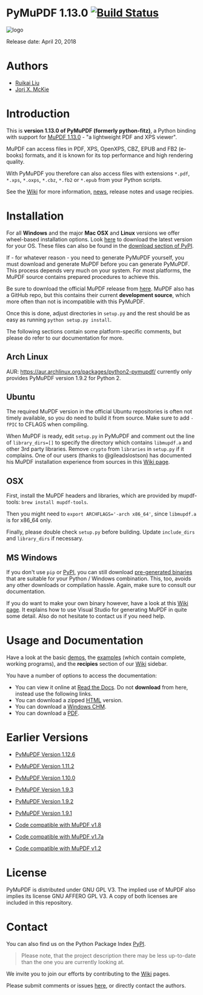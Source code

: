 # PyMuPDF 1.13.0 [![Build Status](https://travis-ci.org/rk700/PyMuPDF.svg?branch=master)](https://travis-ci.org/rk700/PyMuPDF)

![logo](https://github.com/rk700/PyMuPDF/blob/master/demo/pymupdf.jpg)

Release date: April 20, 2018

# Authors
* [Ruikai Liu](mailto:lrk700@gmail.com)
* [Jorj X. McKie](mailto:jorj.x.mckie@outlook.de)

# Introduction

This is **version 1.13.0 of PyMuPDF (formerly python-fitz)**, a Python binding with support for [MuPDF 1.13.0](http://mupdf.com/) - "a lightweight PDF and XPS viewer".

MuPDF can access files in PDF, XPS, OpenXPS, CBZ, EPUB and FB2 (e-books) formats, and it is known for its top performance and high rendering quality.

With PyMuPDF you therefore can also access files with extensions ``*.pdf``, ``*.xps``, ``*.oxps``, ``*.cbz``, ``*.fb2`` or ``*.epub`` from your Python scripts.

See the [Wiki](https://github.com/rk700/PyMuPDF/wiki) for more information, [news](https://github.com/rk700/PyMuPDF/wiki/Change-and-News-Log), release notes and usage recipies.

# Installation

For all **Windows** and the major **Mac OSX** and **Linux** versions we offer wheel-based installation options. Look [here](https://github.com/rk700/PyMuPDF/releases/latest) to download the latest version for your OS. These files can also be found in the [download section of PyPI](https://pypi.org/project/PyMuPDF/#files).

If - for whatever reason - you need to generate PyMuPDF yourself, you must download and generate MuPDF before you can generate PyMuPDF. This process depends very much on your system. For most platforms, the MuPDF source contains prepared procedures to achieve this.

Be sure to download the official MuPDF release from [here](https://mupdf.com/downloads). MuPDF also has a GitHub repo, but this contains their current **development source**, which more often than not is incompatible with this PyMuPDF.

Once this is done, adjust directories in ``setup.py`` and the rest should be as easy as running ``python setup.py install``.

The following sections contain some platform-specific comments, but please do refer to our documentation for more.

## Arch Linux
AUR: https://aur.archlinux.org/packages/python2-pymupdf/ currently only provides PyMuPDF version 1.9.2 for Python 2.

## Ubuntu
The required MuPDF version in the official Ubuntu repositories is often not timely available, so you do need to build it from source. Make sure to add ``-fPIC`` to CFLAGS when compiling.

When MuPDF is ready, edit ``setup.py`` in PyMuPDF and comment out the line of ``library_dirs=[]`` to specify the directory which contains ``libmupdf.a`` and other 3rd party libraries. Remove ``crypto`` from ``libraries`` in ``setup.py`` if it complains. One of our users (thanks to @gileadslostson) has documented his MuPDF installation experience from sources in this [Wiki page](https://github.com/rk700/PyMuPDF/wiki/Experience-from-an-Ubuntu-installation).

## OSX
First, install the MuPDF headers and libraries, which are provided by mupdf-tools: ``brew install mupdf-tools``.

Then you might need to ``export ARCHFLAGS='-arch x86_64'``, since ``libmupdf.a`` is for x86_64 only.

Finally, please double check ``setup.py`` before building. Update ``include_dirs`` and ``library_dirs`` if necessary.

## MS Windows

If you don't use ``pip`` or [PyPI](https://pypi.org/project/PyMuPDF/), you can still download [pre-generated binaries](https://github.com/JorjMcKie/PyMuPDF-Optional-Material) that are suitable for your Python / Windows combination. This, too, avoids any other downloads or compilation hassle. Again, make sure to consult our documentation.

If you do want to make your own binary however, have a look at this [Wiki page](https://github.com/rk700/PyMuPDF/wiki/Windows-Binaries-Generation). It explains how to use Visual Studio for generating MuPDF in quite some detail. Also do not hesitate to contact us if you need help.

# Usage and Documentation
Have a look at the basic [demos](https://github.com/rk700/PyMuPDF/tree/master/demo), the [examples](https://github.com/rk700/PyMuPDF/tree/master/examples) (which contain complete, working programs), and the **recipies** section of our [Wiki](https://github.com/rk700/PyMuPDF/wiki) sidebar.

You have a number of options to access the documentation:

* You can view it online at [Read the Docs](https://pymupdf.readthedocs.io/). Do not **download** from here, instead use the following links.
* You can download a zipped [HTML](https://github.com/rk700/PyMuPDF/tree/master/doc/html.zip) version.
* You can download a [Windows CHM](https://github.com/JorjMcKie/PyMuPDF-optional-material/tree/master/doc/PyMuPDF.chm).
* You can download a [PDF](https://github.com/rk700/PyMuPDF/tree/master/doc/pymupdf.pdf).

Earlier Versions
================
* [PyMuPDF Version 1.12.6](https://github.com/rk700/PyMuPDF/tree/1.12.6)

* [PyMuPDF Version 1.11.2](https://github.com/rk700/PyMuPDF/tree/1.11.2)

* [PyMuPDF Version 1.10.0](https://github.com/rk700/PyMuPDF/tree/1.10.0)

* [PyMuPDF Version 1.9.3](https://github.com/rk700/PyMuPDF/tree/1.9.3)

* [PyMuPDF Version 1.9.2](https://github.com/rk700/PyMuPDF/releases/tag/v1.9.2)

* [PyMuPDF Version 1.9.1](https://github.com/rk700/PyMuPDF/releases/tag/v1.9.1)

* [Code compatible with MuPDF v1.8](https://github.com/rk700/PyMuPDF/releases/tag/v1.8)

* [Code compatible with MuPDF v1.7a](https://github.com/rk700/PyMuPDF/releases/tag/v1.7)

* [Code compatible with MuPDF v1.2](https://github.com/rk700/PyMuPDF/releases/tag/v1.2)

# License
PyMuPDF is distributed under GNU GPL V3. The implied use of MuPDF also implies its license GNU AFFERO GPL V3. A copy of both licenses are included in this repository.

# Contact
You can also find us on the Python Package Index [PyPI](https://pypi.org/project/PyMuPDF/).

> Please note, that the project description there may be less up-to-date than the one you are currently looking at.

We invite you to join our efforts by contributing to the [Wiki](https://github.com/rk700/PyMuPDF/wiki) pages.

Please submit comments or issues [here](https://github.com/rk700/PyMuPDF/issues), or directly contact the authors.
